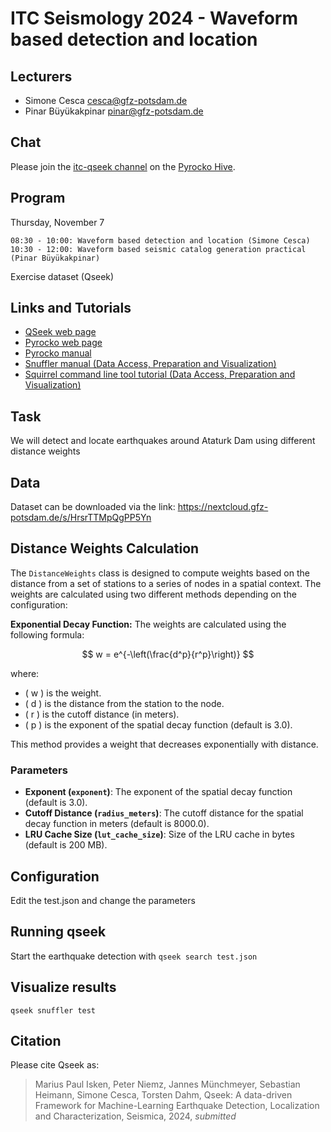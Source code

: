 # ITC Seismology 2024 - Waveform based detection and location

## Lecturers

* Simone Cesca <cesca@gfz-potsdam.de>
* Pinar Büyükakpinar <pinar@gfz-potsdam.de>


## Chat

Please join the [itc-qseek channel]([https://hive.pyrocko.org/pyrocko-support/channels/itc2024) on the
[Pyrocko Hive](https://hive.pyrocko.org).

## Program

Thursday, November 7

	08:30 - 10:00: Waveform based detection and location (Simone Cesca)
	10:30 - 12:00: Waveform based seismic catalog generation practical (Pinar Büyükakpinar)

Exercise dataset (Qseek)

## Links and Tutorials

* [QSeek web page](https://pyrocko.github.io/qseek/)
* [Pyrocko web page](https://pyrocko.org)
* [Pyrocko manual](https://pyrocko.org/docs/current/)
* [Snuffler manual (Data Access, Preparation and Visualization)](https://pyrocko.org/docs/current/apps/snuffler/index.html)
* [Squirrel command line tool tutorial (Data Access, Preparation and Visualization)](https://pyrocko.org/docs/current/apps/squirrel/tutorial.html)

## Task

We will detect and locate earthquakes around Ataturk Dam using different distance weights

## Data

Dataset can be downloaded via the link: https://nextcloud.gfz-potsdam.de/s/HrsrTTMpQgPP5Yn

## Distance Weights Calculation

The `DistanceWeights` class is designed to compute weights based on the distance from a set of stations to a series of nodes in a spatial context. The weights are calculated using two different methods depending on the configuration:

**Exponential Decay Function:**
   The weights are calculated using the following formula:

   $$ w = e^{-\left(\frac{d^p}{r^p}\right)} $$

   where:
   - \( w \) is the weight.
   - \( d \) is the distance from the station to the node.
   - \( r \) is the cutoff distance (in meters).
   - \( p \) is the exponent of the spatial decay function (default is 3.0).

   This method provides a weight that decreases exponentially with distance.

### Parameters
- **Exponent (`exponent`)**: The exponent of the spatial decay function (default is 3.0).
- **Cutoff Distance (`radius_meters`)**: The cutoff distance for the spatial decay function in meters (default is 8000.0).
- **LRU Cache Size (`lut_cache_size`)**: Size of the LRU cache in bytes (default is 200 MB).

## Configuration

Edit the test.json and change the parameters

## Running qseek

Start the earthquake detection with `qseek search test.json`

## Visualize results

`qseek snuffler test`

## Citation

Please cite Qseek as:

> Marius Paul Isken, Peter Niemz, Jannes Münchmeyer, Sebastian Heimann, Simone Cesca, Torsten Dahm, Qseek: A data-driven Framework for Machine-Learning Earthquake Detection, Localization and Characterization, Seismica, 2024, *submitted*
